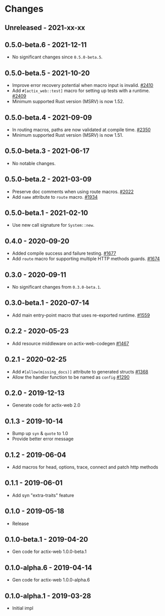 # Changes

## Unreleased - 2021-xx-xx


## 0.5.0-beta.6 - 2021-12-11
* No significant changes since `0.5.0-beta.5`.


## 0.5.0-beta.5 - 2021-10-20
* Improve error recovery potential when macro input is invalid. [#2410]
* Add `#[actix_web::test]` macro for setting up tests with a runtime. [#2409]
* Minimum supported Rust version (MSRV) is now 1.52.

[#2410]: https://github.com/actix/actix-web/pull/2410
[#2409]: https://github.com/actix/actix-web/pull/2409


## 0.5.0-beta.4 - 2021-09-09
* In routing macros, paths are now validated at compile time. [#2350]
* Minimum supported Rust version (MSRV) is now 1.51.

[#2350]: https://github.com/actix/actix-web/pull/2350


## 0.5.0-beta.3 - 2021-06-17
* No notable changes.


## 0.5.0-beta.2 - 2021-03-09
* Preserve doc comments when using route macros. [#2022]
* Add `name` attribute to `route` macro. [#1934]

[#2022]: https://github.com/actix/actix-web/pull/2022
[#1934]: https://github.com/actix/actix-web/pull/1934


## 0.5.0-beta.1 - 2021-02-10
* Use new call signature for `System::new`.


## 0.4.0 - 2020-09-20
* Added compile success and failure testing. [#1677]
* Add `route` macro for supporting multiple HTTP methods guards. [#1674]

[#1677]: https://github.com/actix/actix-web/pull/1677
[#1674]: https://github.com/actix/actix-web/pull/1674


## 0.3.0 - 2020-09-11
* No significant changes from `0.3.0-beta.1`.


## 0.3.0-beta.1 - 2020-07-14
* Add main entry-point macro that uses re-exported runtime. [#1559]

[#1559]: https://github.com/actix/actix-web/pull/1559


## 0.2.2 - 2020-05-23
* Add resource middleware on actix-web-codegen [#1467]

[#1467]: https://github.com/actix/actix-web/pull/1467


## 0.2.1 - 2020-02-25
* Add `#[allow(missing_docs)]` attribute to generated structs [#1368]
* Allow the handler function to be named as `config` [#1290]

[#1368]: https://github.com/actix/actix-web/issues/1368
[#1290]: https://github.com/actix/actix-web/issues/1290


## 0.2.0 - 2019-12-13
* Generate code for actix-web 2.0


## 0.1.3 - 2019-10-14
* Bump up `syn` & `quote` to 1.0
* Provide better error message


## 0.1.2 - 2019-06-04
* Add macros for head, options, trace, connect and patch http methods


## 0.1.1 - 2019-06-01
* Add syn "extra-traits" feature


## 0.1.0 - 2019-05-18
* Release


## 0.1.0-beta.1 - 2019-04-20
* Gen code for actix-web 1.0.0-beta.1


## 0.1.0-alpha.6 - 2019-04-14
* Gen code for actix-web 1.0.0-alpha.6


## 0.1.0-alpha.1 - 2019-03-28
* Initial impl
